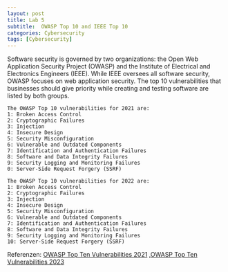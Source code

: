 ```yaml
---
layout: post
title: Lab 5
subtitle:  OWASP Top 10 and IEEE Top 10
categories: Cybersecurity
tags: [Cybersecurity]
---
```


Software security is governed by two organizations: the Open Web Application Security Project (OWASP) and the Institute of Electrical and Electronics Engineers (IEEE). While IEEE oversees all software security, OWASP focuses on web application security. The top 10 vulnerabilities that businesses should give priority while creating and testing software are listed by both groups.
```
The OWASP Top 10 vulnerabilities for 2021 are:
1: Broken Access Control
2: Cryptographic Failures
3: Injection
4: Insecure Design
5: Security Misconfiguration
6: Vulnerable and Outdated Components
7: Identification and Authentication Failures
8: Software and Data Integrity Failures
9: Security Logging and Monitoring Failures
0: Server-Side Request Forgery (SSRF)
```
```
The OWASP Top 10 vulnerabilities for 2022 are:
1: Broken Access Control
2: Cryptographic Failures
3: Injection
4: Insecure Design
5: Security Misconfiguration
6: Vulnerable and Outdated Components
7: Identification and Authentication Failures
8: Software and Data Integrity Failures
9: Security Logging and Monitoring Failures
10: Server-Side Request Forgery (SSRF)
```


Referenzen:
[OWASP Top Ten Vulnerabilities 2021](https://owasp.org/www-project-top-ten/)
,[OWASP Top Ten Vulnerabilities 2023](https://www.sitelock.com/blog/top-10-owasp-vulnerabilities/)

